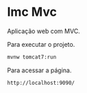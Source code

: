 # Imc Mvc

Aplicação web com MVC.

Para executar o projeto.

```sh
mvnw tomcat7:run
```

Para acessar a página.

```
http://localhost:9090/
```
